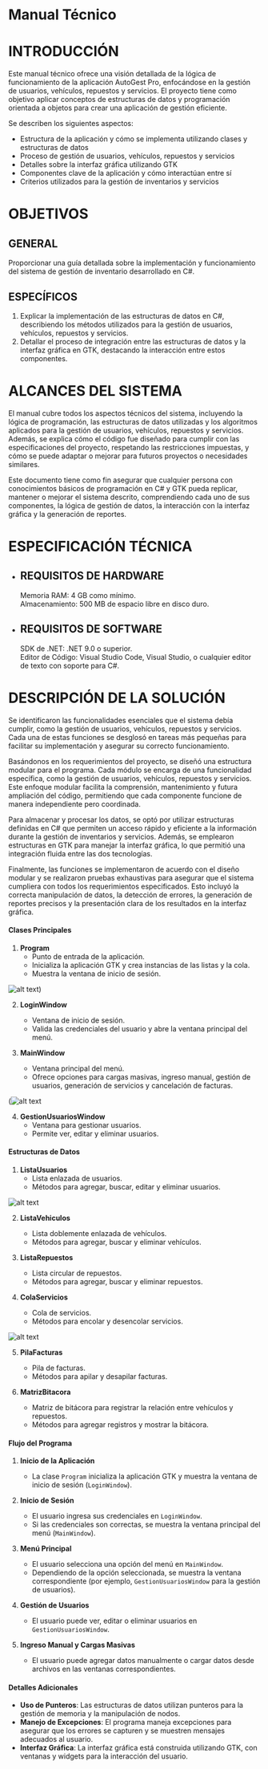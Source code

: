 # Manual Técnico

# **INTRODUCCIÓN** 

Este manual técnico ofrece una visión detallada de la lógica de funcionamiento de la aplicación AutoGest Pro, enfocándose en la gestión de usuarios, vehículos, repuestos y servicios. El proyecto tiene como objetivo aplicar conceptos de estructuras de datos y programación orientada a objetos para crear una aplicación de gestión eficiente.

Se describen los siguientes aspectos:

* Estructura de la aplicación y cómo se implementa utilizando clases y estructuras de datos  
* Proceso de gestión de usuarios, vehículos, repuestos y servicios  
* Detalles sobre la interfaz gráfica utilizando GTK  
* Componentes clave de la aplicación y cómo interactúan entre sí  
* Criterios utilizados para la gestión de inventarios y servicios

# **OBJETIVOS** 

## **GENERAL**  

Proporcionar una guía detallada sobre la implementación y funcionamiento del sistema de gestión de inventario desarrollado en C#. 

## **ESPECÍFICOS** 

1. Explicar la implementación de las estructuras de datos en C#, describiendo los métodos utilizados para la gestión de usuarios, vehículos, repuestos y servicios.  
2. Detallar el proceso de integración entre las estructuras de datos y la interfaz gráfica en GTK, destacando la interacción entre estos componentes.

# **ALCANCES DEL SISTEMA** 
El manual cubre todos los aspectos técnicos del sistema, incluyendo la lógica de programación, las estructuras de datos utilizadas y los algoritmos aplicados para la gestión de usuarios, vehículos, repuestos y servicios. Además, se explica cómo el código fue diseñado para cumplir con las especificaciones del proyecto, respetando las restricciones impuestas, y cómo se puede adaptar o mejorar para futuros proyectos o necesidades similares.

Este documento tiene como fin asegurar que cualquier persona con conocimientos básicos de programación en C# y GTK pueda replicar, mantener o mejorar el sistema descrito, comprendiendo cada uno de sus componentes, la lógica de gestión de datos, la interacción con la interfaz gráfica y la generación de reportes.

# **ESPECIFICACIÓN TÉCNICA** 

* ## **REQUISITOS DE HARDWARE** 

  Memoria RAM: 4 GB como mínimo.  
  Almacenamiento: 500 MB de espacio libre en disco duro.

* ## **REQUISITOS DE SOFTWARE** 

  SDK de .NET: .NET 9.0 o superior.  
  Editor de Código: Visual Studio Code, Visual Studio, o cualquier editor de texto con soporte para C#.

# **DESCRIPCIÓN DE LA SOLUCIÓN** 

Se identificaron las funcionalidades esenciales que el sistema debía cumplir, como la gestión de usuarios, vehículos, repuestos y servicios. Cada una de estas funciones se desglosó en tareas más pequeñas para facilitar su implementación y asegurar su correcto funcionamiento.

Basándonos en los requerimientos del proyecto, se diseñó una estructura modular para el programa. Cada módulo se encarga de una funcionalidad específica, como la gestión de usuarios, vehículos, repuestos y servicios. Este enfoque modular facilita la comprensión, mantenimiento y futura ampliación del código, permitiendo que cada componente funcione de manera independiente pero coordinada.

Para almacenar y procesar los datos, se optó por utilizar estructuras definidas en C# que permiten un acceso rápido y eficiente a la información durante la gestión de inventarios y servicios. Además, se emplearon estructuras en GTK para manejar la interfaz gráfica, lo que permitió una integración fluida entre las dos tecnologías.

Finalmente, las funciones se implementaron de acuerdo con el diseño modular y se realizaron pruebas exhaustivas para asegurar que el sistema cumpliera con todos los requerimientos especificados. Esto incluyó la correcta manipulación de datos, la detección de errores, la generación de reportes precisos y la presentación clara de los resultados en la interfaz gráfica.

#### Clases Principales

1. **Program**
   - Punto de entrada de la aplicación.
   - Inicializa la aplicación GTK y crea instancias de las listas y la cola.
   - Muestra la ventana de inicio de sesión.

![alt text](ProgramCodigo.png))

2. **LoginWindow**
   - Ventana de inicio de sesión.
   - Valida las credenciales del usuario y abre la ventana principal del menú.

3. **MainWindow**
   - Ventana principal del menú.
   - Ofrece opciones para cargas masivas, ingreso manual, gestión de usuarios, generación de servicios y cancelación de facturas.

(![alt text](WindowCodigo.png)

4. **GestionUsuariosWindow**
   - Ventana para gestionar usuarios.
   - Permite ver, editar y eliminar usuarios.

#### Estructuras de Datos

1. **ListaUsuarios**
   - Lista enlazada de usuarios.
   - Métodos para agregar, buscar, editar y eliminar usuarios.

![alt text](ListaUsuarios.JPG)

2. **ListaVehiculos**
   - Lista doblemente enlazada de vehículos.
   - Métodos para agregar, buscar y eliminar vehículos.

3. **ListaRepuestos**
   - Lista circular de repuestos.
   - Métodos para agregar, buscar y eliminar repuestos.

4. **ColaServicios**
   - Cola de servicios.
   - Métodos para encolar y desencolar servicios.
   
![alt text](ColaServicios.JPG)

5. **PilaFacturas**
   - Pila de facturas.
   - Métodos para apilar y desapilar facturas.

6. **MatrizBitacora**
   - Matriz de bitácora para registrar la relación entre vehículos y repuestos.
   - Métodos para agregar registros y mostrar la bitácora.

#### Flujo del Programa

1. **Inicio de la Aplicación**
   - La clase `Program` inicializa la aplicación GTK y muestra la ventana de inicio de sesión (`LoginWindow`).

2. **Inicio de Sesión**
   - El usuario ingresa sus credenciales en `LoginWindow`.
   - Si las credenciales son correctas, se muestra la ventana principal del menú (`MainWindow`).

3. **Menú Principal**
   - El usuario selecciona una opción del menú en `MainWindow`.
   - Dependiendo de la opción seleccionada, se muestra la ventana correspondiente (por ejemplo, `GestionUsuariosWindow` para la gestión de usuarios).

4. **Gestión de Usuarios**
   - El usuario puede ver, editar o eliminar usuarios en `GestionUsuariosWindow`.

5. **Ingreso Manual y Cargas Masivas**
   - El usuario puede agregar datos manualmente o cargar datos desde archivos en las ventanas correspondientes.

#### Detalles Adicionales

- **Uso de Punteros**: Las estructuras de datos utilizan punteros para la gestión de memoria y la manipulación de nodos.
- **Manejo de Excepciones**: El programa maneja excepciones para asegurar que los errores se capturen y se muestren mensajes adecuados al usuario.
- **Interfaz Gráfica**: La interfaz gráfica está construida utilizando GTK, con ventanas y widgets para la interacción del usuario.